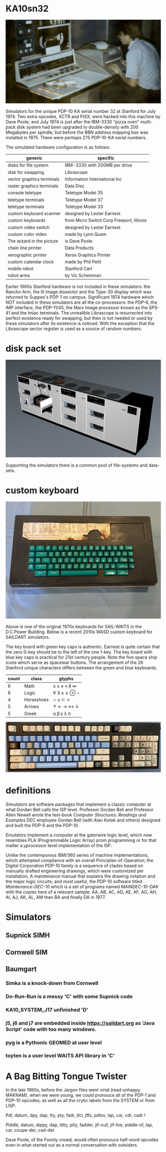 # KA10sn32

![Dave Poole at Stanford KA10 cty](clipart/AI_PDP_dave_poole.png "banner")

Simulators for the unique PDP-10 KA serial number 32 at Stanford for July 1974.
Two extra opcodes, XCTR and FIXX, were hacked into this machine by Dave Poole;
and July 1974 is just after the IBM-3330 "pizza oven" multi-pack disk system
had been upgraded to double-density with 200 Megabytes per spindle;
but before the BBN address mapping box was installed in 1975.
There were perhaps 275 PDP-10-KA serial numbers.

The simulated hardware configuration is as follows:

generic | specific
-------------------------- | --------------------------------
disks for file system | IBM-3330 with 200MB per drive
disk for swapping | Librascope
vector graphics terminals | Information International Inc
raster graphics terminals | Data Disc
console teletype | Teletype Model 35
teletype terminals | Teletype Model 37
teletype terminals | Teletype Model 33
custom keyboard scanner | designed by Lester Earnest
custom keyboards | from Micro Switch Corp Freeport, Illinois
custom video switch | designed by Lester Earnest
custom color video | made by Lynn Quam
The wizard in the picture | is Dave Poole
chain line printer | Data Products
xerographic printer | Xerox Graphics Printer
custom calendar clock | made by Phil Petit
mobile robot | Stanford Cart
robot arms | by Vic Scheinman

Earlier 1960s Stanford hardware is not included in these simulators:
the Rancho Arm, the III image dissector and the Type-30 display which was returned to Suppes's PDP-1 on campus.
Significant 1974 hardware which NOT included in these simulators
are all the co-processors: the PDP-6, the IMP interface, the PDP-11/45,
the Mars Image processor known as the SPS-41 and the Imlac terminals.
The unrealible Librascope is resurrected into perfect existence ready for swapping,
but then is not needed or used by these simulators after its existence is noticed.
With the exception that the Librascope sector register is used as a source of random numbers.

# disk pack set
![IBM 3330](clipart/big_IBM_magnetic_disk_drives_3330+3333.png "banner")

Supporting the simulators there is a common pool of file-systems and data-sets.

# custom keyboard
![authentic Lester Green-Keyboard](clipart/Lester_Keyboard.jpg "banner")

Above is one of the original 1970s keyboards for SAIL-WAITS in the D.C.Power Building.
Below is a recent 2010s WASD custom keyboard for SAILDART simulators.

The key board with green key caps is authentic. Earnest is quite certain
that the zero 0-key should be to the left of the one 1-key.
The key board with blue key caps is practical for 21st century people.
Note the five space ship icons which serve as spacewar buttons.
The arrangement of the 26 Stanford
unique characters differs between
the green and blue keyboards.

count | class | glyphs
----- | ---------- | -------------
6 | Math       |  ≤ ≥ ≠ ≡ ∂ ∞
6 | Logic      |  ∀ ∃ ∧ ∨ ⊗ ¬
4 | Horseshoes |  ∩ ∪ ⊂ ⊃
5 | Arrows     |  ↑ ← → ↔ ↓
5 | Greek      |  α β ε λ π

![reincarnated Bruce Blue-keyboard](clipart/BlueKeyboard.png "banner")

# definitions

*Simulators* are software packages that implement a classic computer at what Gordan Bell calls the ISP level.
Professor Gordan Bell and Professor Allen Newell
wrote the text-book *Computer Structures: Readings and Examples*
DEC employee Gordan Bell (with Alan Kotok and others) designed and built the PDP-6 and the PDP-10.

*Emulators* implement a computer at the gate/wire logic level, which now resembles
PLA (Programmable Logic Array) prom programming or for that matter a μprocessor level implementation of the ISP.

Unlike the contemporous IBM/360 series of machine implementations,
which attempted compliance with an overall Principles-of-Operation;
the Digital Corporation PDP-10 family is a sequence of clades
based on manually drafted engineering drawings,
which were customized per installation,
A maintenance manual that explains the drawing notation and the major logic circuits;
and most useful, the PDP-10 software titled *Maintenance-DEC-10*
which is a set of programs named *MAINDEC-10-DAK* with the copies here of a relevant sample:
AA, AB, AC, AD, AE, AF, AG, AH, AI, AJ, AK, AL, AM then BA and finally DA in 1977.

# Simulators

## Supnick SIMH

## Cornwell SIM

## Baumgart

### Simka is a knock-down from Cornwell
### Do-Run-Run is a messy 'C' with some Supnick code
### KA10_SYSTEM_J17 unfinished 'D'
### j5, j6 and j7 are embedded inside https://saildart.org as 'Java Script' code with too many windows.
### pyg is a Pythonic GEOMED at user level
### toyten is a user level WAITS API library in 'C'


# A Bag Bitting Tongue Twister

In the late 1960s, before the Jargon files went virial (read unhappy MAKNAM),
when we were young, we could pronouce all of the PDP-1 and PDP-10 opcodes;
as well as all the crytic labels from the SYSTEM or from LISP.

   Pdl, datum, dpy, dap,
   tty, pty, fadr,
   jfcl, jffo, pdlov, lap,
   car, cdr, cadr !

   Piddle, datum, dippy, dap,
   titty, pity, fadder,
   jif-cull, jif-foe, piddle-of, lap,
   car, coupe-der, cad-der

Dave Poole, of the Foonly crowd, would often pronouce half-word opcodes even in
what started out as a normal conversation with outsiders.





